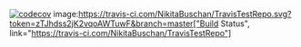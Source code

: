 [![codecov](https://codecov.io/gh/NikitaBuschan/TravisTestRepo/branch/master/graph/badge.svg?token=YDXZDOY1NE)](https://codecov.io/gh/NikitaBuschan/TravisTestRepo)
image:https://travis-ci.com/NikitaBuschan/TravisTestRepo.svg?token=zTJhdss2jK2vqoAWTuwF&branch=master["Build Status", link="https://travis-ci.com/NikitaBuschan/TravisTestRepo"]